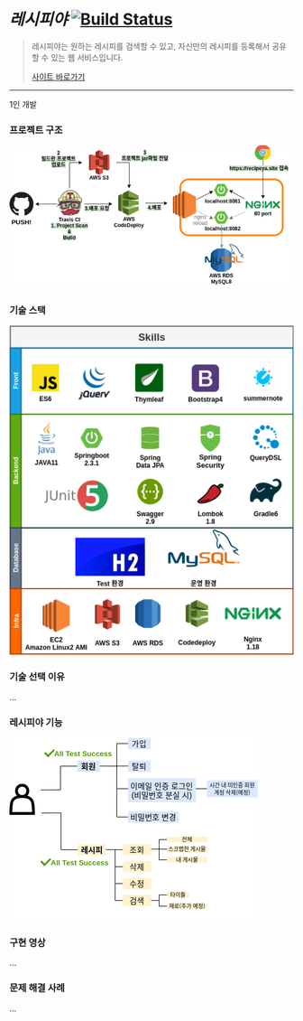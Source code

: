 # _레시피야_ [![Build Status](https://travis-ci.org/cocodori/recipe.com.svg?branch=main)](https://travis-ci.org/cocodori/recipe.com)

> 레시피야는 원하는 레시피를 검색할 수 있고, 자신만의 레시피를 등록해서 공유할 수 있는 웹 서비스입니다. 
> 
> [사이트 바로가기](http://recipeya.site)

----
1인 개발

### 프로젝트 구조

![recipeya_project_structure](src/main/resources/static/readme_img/recipeya.site_structure.png)

### 기술 스택

![stack](src/main/resources/static/readme_img/기술스택.png)

### 기술 선택 이유

...

### 레시피야 기능

![stack](src/main/resources/static/readme_img/recipeya_기능.png)


### 구현 영상

...

### 문제 해결 사례

...
